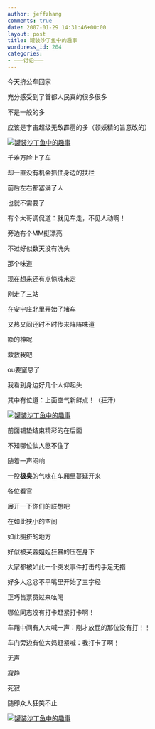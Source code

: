 ```yaml
---
author: jeffzhang
comments: true
date: 2007-01-29 14:31:46+00:00
layout: post
title: 罐装沙丁鱼中的趣事
wordpress_id: 204
categories:
- ———讨论———
---
```


[](http://photo.blog.sina.com.cn/showpic.html#blogid=57f94311010006gd&url=http://static7.photo.sina.com.cn/orignal/57f94311d3be58c3b6036)[](http://photo.blog.sina.com.cn/showpic.html#blogid=57f94311010006gd&url=http://static6.photo.sina.com.cn/orignal/57f94311fe8bafac754b5)[](http://photo.blog.sina.com.cn/showpic.html#blogid=57f94311010006gd&url=http://static2.photo.sina.com.cn/orignal/57f94311a63c909a9f641)[](http://photo.blog.sina.com.cn/showpic.html#blogid=57f94311010006gd&url=http://static2.photo.sina.com.cn/orignal/57f94311a63c909a9f641)[](http://photo.blog.sina.com.cn/showpic.html#blogid=57f94311010006gd&url=http://static10.photo.sina.com.cn/orignal/57f94311ce8cd987e9179)[](http://photo.blog.sina.com.cn/showpic.html#blogid=57f94311010006gd&url=http://static7.photo.sina.com.cn/orignal/57f9431195f3eabd7cd76)今天挤公车回家

充分感受到了首都人民真的很多很多

不是一般的多

应该是宇宙超级无敌霹雳的多（领妖精的旨意改的）

[![罐装沙丁鱼中的趣事](http://simg.sinajs.cn/blog7style/images/common/sg_trans.gif)](http://photo.blog.sina.com.cn/showpic.html#blogid=57f94311010006gd&url=http://static2.photo.sina.com.cn/orignal/57f94311a63c909a9f641)


千难万险上了车

却一直没有机会抓住身边的扶栏

前后左右都塞满了人

也就不需要了

有个大哥调侃道：就见车走，不见人动啊！

旁边有个MM挺漂亮

不过好似数天没有洗头

那个味道

现在想来还有点惊魂未定

刚走了三站

在安宁庄北里开始了堵车

又热又闷还时不时传来阵阵味道

额的神呢

救救我吧

ou要窒息了

我看到身边好几个人仰起头

其中有位道：上面空气新鲜点！（狂汗）

[![罐装沙丁鱼中的趣事](http://simg.sinajs.cn/blog7style/images/common/sg_trans.gif)](http://photo.blog.sina.com.cn/showpic.html#blogid=57f94311010006gd&url=http://static10.photo.sina.com.cn/orignal/57f94311ce8cd987e9179)

[](http://photo.blog.sina.com.cn/showpic.html#blogid=57f94311010006gd&url=http://static7.photo.sina.com.cn/orignal/57f94311d3be58c3b6036)

前面铺垫结束精彩的在后面

不知哪位仙人憋不住了

随着一声闷响

一股**极臭**的气味在车厢里蔓延开来

各位看官

展开一下你们的联想吧

在如此狭小的空间

如此拥挤的地方

好似被芙蓉姐姐狂暴的压在身下

大家都被如此一个突发事件打击的手足无措

好多人忿忿不平嘴里开始了三字经

正巧售票员过来吆喝

哪位同志没有打卡赶紧打卡啊！

车厢中间有人大喊一声：刚才放屁的那位没有打！！

车门旁边有位大妈赶紧喊：我打卡了啊！

无声

寂静

死寂

随即众人狂笑不止

[![罐装沙丁鱼中的趣事](http://simg.sinajs.cn/blog7style/images/common/sg_trans.gif)](http://photo.blog.sina.com.cn/showpic.html#blogid=57f94311010006gd&url=http://static7.photo.sina.com.cn/orignal/57f9431195f3eabd7cd76)

[](http://photo.blog.sina.com.cn/showpic.html#blogid=57f94311010006gd&url=http://static6.photo.sina.com.cn/orignal/57f94311fe8bafac754b5)
